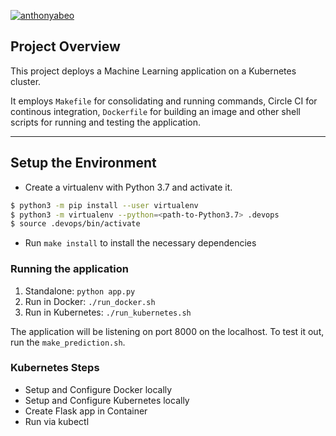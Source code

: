 [![anthonyabeo](https://circleci.com/gh/anthonyabeo/ml-uservice.svg?style=svg)](https://app.circleci.com/pipelines/github/anthonyabeo/ml-uservice)

## Project Overview

This project deploys a Machine Learning application on a Kubernetes cluster. 

It employs `Makefile` for consolidating and running commands, Circle CI for continous integration, `Dockerfile` for building an image and other shell scripts for running and testing the application.

---

## Setup the Environment

* Create a virtualenv with Python 3.7 and activate it.
```bash
$ python3 -m pip install --user virtualenv
$ python3 -m virtualenv --python=<path-to-Python3.7> .devops
$ source .devops/bin/activate
```
* Run `make install` to install the necessary dependencies

### Running the application

1. Standalone:  `python app.py`
2. Run in Docker:  `./run_docker.sh`
3. Run in Kubernetes:  `./run_kubernetes.sh`

The application will be listening on port 8000 on the localhost. To test it out, run the `make_prediction.sh`.

### Kubernetes Steps

* Setup and Configure Docker locally
* Setup and Configure Kubernetes locally
* Create Flask app in Container
* Run via kubectl
